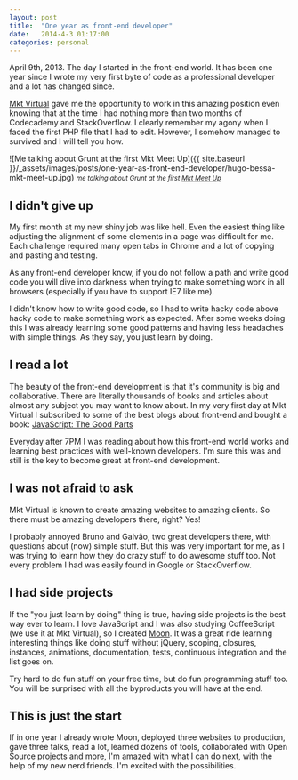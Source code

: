 ```yaml
---
layout: post
title:  "One year as front-end developer"
date:   2014-4-3 01:17:00
categories: personal
---
```


April 9th, 2013. The day I started in the front-end world. It has been one year since I wrote my very first byte of code as a professional developer and a lot has changed since.

[Mkt Virtual](http://www.mktvirtual.com.br "Mkt Virtual's Website") gave me the opportunity to work in this amazing position even knowing that at the time I had nothing more than two months of Codecademy and StackOverflow. I clearly remember my agony when I faced the first PHP file that I had to edit. However, I somehow managed to survived and I will tell you how.

![Me talking about Grunt at the first Mkt Meet Up]({{ site.baseurl }}/_assets/images/posts/one-year-as-front-end-developer/hugo-bessa-mkt-meet-up.jpg)
<small>*me talking about Grunt at the first [Mkt Meet Up](http://www.eventick.com.br/mkt-meet-up)*</small>

## I didn't give up
My first month at my new shiny job was like hell. Even the easiest thing like adjusting the alignment of some elements in a page was difficult for me. Each challenge required many open tabs in Chrome and a lot of copying and pasting and testing.

As any front-end developer know, if you do not follow a path and write good code you will dive into darkness when trying to make something work in all browsers (especially if you have to support IE7 like me).

I didn't know how to write good code, so I had to write hacky code above hacky code to make something work as expected. After some weeks doing this I was already learning some good patterns and having less headaches with simple things. As they say, you just learn by doing.

## I read a lot
The beauty of the front-end development is that it's community is big and collaborative. There are literally thousands of books and articles about almost any subject you may want to know about. In my very first day at Mkt Virtual I subscribed to some of the best blogs about front-end and bought a book: [JavaScript: The Good Parts](http://shop.oreilly.com/product/9780596517748.do)

Everyday after 7PM I was reading about how this front-end world works and learning best practices with well-known developers. I'm sure this was and still is the key to become great at front-end development.

## I was not afraid to ask
Mkt Virtual is known to create amazing websites to amazing clients. So there must be amazing developers there, right? Yes!

I probably annoyed Bruno and Galvão, two great developers there, with questions about (now) simple stuff. But this was very important for me, as I was trying to learn how they do crazy stuff to do awesome stuff too. Not every problem I had was easily found in Google or StackOverflow.

## I had side projects
If the "you just learn by doing" thing is true, having side projects is the best way ever to learn. I love JavaScript and I was also studying CoffeeScript (we use it at Mkt Virtual), so I created [Moon](https://github.com/hugobessaa/moon "Javascript Framework Moon"). It was a great ride learning interesting things like doing stuff without jQuery, scoping, closures, instances, animations, documentation, tests, continuous integration and the list goes on.

Try hard to do fun stuff on your free time, but do fun programming stuff too. You will be surprised with all the byproducts you will have at the end.

## This is just the start
If in one year I already wrote Moon, deployed three websites to production, gave three talks, read a lot, learned dozens of tools, collaborated with Open Source projects and more, I'm amazed with what I can do next, with the help of my new nerd friends. I'm excited with the possibilities.